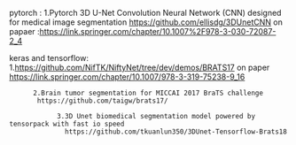 pytorch :
    1.Pytorch 3D U-Net Convolution Neural Network (CNN) designed for medical image segmentation
      https://github.com/ellisdg/3DUnetCNN
      on papaer :https://link.springer.com/chapter/10.1007%2F978-3-030-72087-2_4
      
      
      
keras and tensorflow:
     1.https://github.com/NifTK/NiftyNet/tree/dev/demos/BRATS17 
       on paper https://link.springer.com/chapter/10.1007/978-3-319-75238-9_16
       
          2.Brain tumor segmentation for MICCAI 2017 BraTS challenge
           https://github.com/taigw/brats17/
           
                3.3D Unet biomedical segmentation model powered by tensorpack with fast io speed
                  https://github.com/tkuanlun350/3DUnet-Tensorflow-Brats18 
              
      
      


